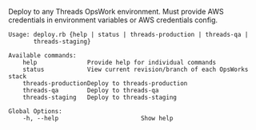 Deploy to any Threads OpsWork environment. Must provide AWS credentials in
environment variables or AWS credentials config.

```
Usage: deploy.rb {help | status | threads-production | threads-qa |
       threads-staging}

Available commands:
    help              Provide help for individual commands
    status            View current revision/branch of each OpsWorks stack
    threads-productionDeploy to threads-production
    threads-qa        Deploy to threads-qa
    threads-staging   Deploy to threads-staging

Global Options:
    -h, --help                       Show help
```

